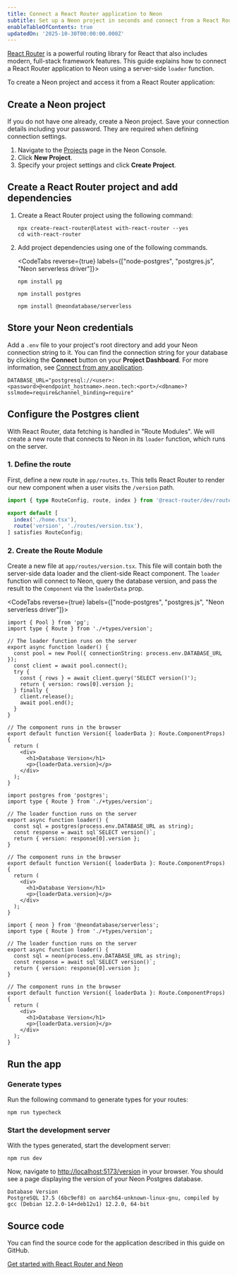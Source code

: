 ```yaml
---
title: Connect a React Router application to Neon
subtitle: Set up a Neon project in seconds and connect from a React Router application
enableTableOfContents: true
updatedOn: '2025-10-30T00:00:00.000Z'
---
```


[React Router](https://reactrouter.com/home) is a powerful routing library for React that also includes modern, full-stack framework features. This guide explains how to connect a React Router application to Neon using a server-side `loader` function.

To create a Neon project and access it from a React Router application:

<Steps>

## Create a Neon project

If you do not have one already, create a Neon project. Save your connection details including your password. They are required when defining connection settings.

1. Navigate to the [Projects](https://console.neon.tech/app/projects) page in the Neon Console.
2. Click **New Project**.
3. Specify your project settings and click **Create Project**.

## Create a React Router project and add dependencies

1. Create a React Router project using the following command:

   ```shell
   npx create-react-router@latest with-react-router --yes
   cd with-react-router
   ```

2. Add project dependencies using one of the following commands.

   <CodeTabs reverse={true} labels={["node-postgres", "postgres.js", "Neon serverless driver"]}>

   ```shell
   npm install pg
   ```

   ```shell
   npm install postgres
   ```

   ```shell
   npm install @neondatabase/serverless
   ```

   </CodeTabs>

## Store your Neon credentials

Add a `.env` file to your project's root directory and add your Neon connection string to it. You can find the connection string for your database by clicking the **Connect** button on your **Project Dashboard**. For more information, see [Connect from any application](/docs/connect/connect-from-any-app).

```shell shouldWrap
DATABASE_URL="postgresql://<user>:<password>@<endpoint_hostname>.neon.tech:<port>/<dbname>?sslmode=require&channel_binding=require"
```

## Configure the Postgres client

With React Router, data fetching is handled in "Route Modules". We will create a new route that connects to Neon in its `loader` function, which runs on the server.

### 1. Define the route

First, define a new route in `app/routes.ts`. This tells React Router to render our new component when a user visits the `/version` path.

```typescript {5} filename=app/routes.ts
import { type RouteConfig, route, index } from '@react-router/dev/routes';

export default [
  index('./home.tsx'),
  route('version', './routes/version.tsx'),
] satisfies RouteConfig;
```

### 2. Create the Route Module

Create a new file at `app/routes/version.tsx`. This file will contain both the server-side data loader and the client-side React component. The `loader` function will connect to Neon, query the database version, and pass the result to the `Component` via the `loaderData` prop.

<CodeTabs reverse={true} labels={["node-postgres", "postgres.js", "Neon serverless driver"]}>

```tsx filename=app/routes/version.tsx
import { Pool } from 'pg';
import type { Route } from './+types/version';

// The loader function runs on the server
export async function loader() {
  const pool = new Pool({ connectionString: process.env.DATABASE_URL });
  const client = await pool.connect();
  try {
    const { rows } = await client.query('SELECT version()');
    return { version: rows[0].version };
  } finally {
    client.release();
    await pool.end();
  }
}

// The component runs in the browser
export default function Version({ loaderData }: Route.ComponentProps) {
  return (
    <div>
      <h1>Database Version</h1>
      <p>{loaderData.version}</p>
    </div>
  );
}
```

```tsx filename=app/routes/version.tsx
import postgres from 'postgres';
import type { Route } from './+types/version';

// The loader function runs on the server
export async function loader() {
  const sql = postgres(process.env.DATABASE_URL as string);
  const response = await sql`SELECT version()`;
  return { version: response[0].version };
}

// The component runs in the browser
export default function Version({ loaderData }: Route.ComponentProps) {
  return (
    <div>
      <h1>Database Version</h1>
      <p>{loaderData.version}</p>
    </div>
  );
}
```

```tsx filename=app/routes/version.tsx
import { neon } from '@neondatabase/serverless';
import type { Route } from './+types/version';

// The loader function runs on the server
export async function loader() {
  const sql = neon(process.env.DATABASE_URL as string);
  const response = await sql`SELECT version()`;
  return { version: response[0].version };
}

// The component runs in the browser
export default function Version({ loaderData }: Route.ComponentProps) {
  return (
    <div>
      <h1>Database Version</h1>
      <p>{loaderData.version}</p>
    </div>
  );
}
```

</CodeTabs>

## Run the app

### Generate types

Run the following command to generate types for your routes:

```shell
npm run typecheck
```

### Start the development server

With the types generated, start the development server:

```shell
npm run dev
```

Now, navigate to [http://localhost:5173/version](http://localhost:5173/version) in your browser. You should see a page displaying the version of your Neon Postgres database.

```text shouldWrap
Database Version
PostgreSQL 17.5 (6bc9ef8) on aarch64-unknown-linux-gnu, compiled by gcc (Debian 12.2.0-14+deb12u1) 12.2.0, 64-bit
```

</Steps>

## Source code

You can find the source code for the application described in this guide on GitHub.

<DetailIconCards>

<a href="https://github.com/neondatabase/examples/tree/main/with-react-router" description="Get started with React Router and Neon" icon="github">Get started with React Router and Neon</a>

</DetailIconCards>

<NeedHelp/>
